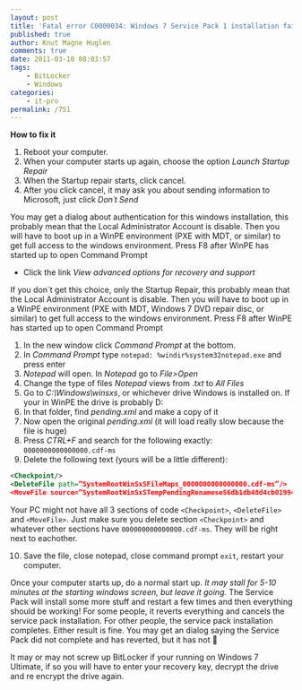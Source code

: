 ```yaml
---
layout: post
title: 'Fatal error C0000034: Windows 7 Service Pack 1 installation fail'
published: true
author: Knut Magne Huglen
comments: true
date: 2011-03-10 08:03:57
tags:
    - BitLocker
    - Windows
categories:
    - it-pro
permalink: /751
---
```

**How to fix it**

1. Reboot your computer.
2. When your computer starts up again, choose the option *Launch Startup Repair*
3. When the Startup repair starts, click cancel.
4. After you click cancel, it may ask you about sending information to Microsoft, just click *Don´t Send*

You may get a dialog about authentication for this windows installation, this probably mean that the Local Administrator Account is disable. Then you will have to boot up in a WinPE environment (PXE with MDT, or similar) to get full access to the windows environment. Press F8 after WinPE has started up to open Command Prompt

* Click the link *View advanced options for recovery and support*

If you don´t get this choice, only the Startup Repair, this probably mean that the Local Administrator Account is disable. Then you will have to boot up in a WinPE environment (PXE with MDT, Windows 7 DVD repair disc, or similar) to get full access to the windows environment. Press F8 after WinPE has started up to open Command Prompt

1. In the new window click *Command Prompt* at the bottom.
2. In *Command Prompt* type `notepad: %windir%system32notepad.exe` and press enter
3. *Notepad* will open. In *Notepad* go to *File>Open*
4. Change the type of files *Notepad* views from *.txt* to *All Files*
5. Go to *C:\Windows\winsxs*, or whichever drive Windows is installed on. If your in WinPE the drive is probably D:
6. In that folder, find *pending.xml* and make a copy of it
7. Now open the original *pending.xml* (it will load really slow because the file is huge)
8. Press *CTRL+F* and search for the following exactly: `0000000000000000.cdf-ms`
9. Delete the following text (yours will be a little different):

```xml
<Checkpoint/>
<DeleteFile path=”SystemRootWinSxSFileMaps_0000000000000000.cdf-ms”/>
<MoveFile source=”SystemRootWinSxSTempPendingRenamese56db1db48d4cb0199440000b01de419._0000000000000000.cdf-ms” destination=”SystemRootWinSxSFileMaps_0000000000000000.cdf-ms”/>
```

Your PC might not have all 3 sections of code `<Checkpoint>`, `<DeleteFile>` and `<MoveFile>`. Just make sure you delete section `<Checkpoint>` and whatever other sections have `000000000000000.cdf-ms`. They will be right next to eachother.

10. Save the file, close notepad, close command prompt `exit`, restart your computer.

Once your computer starts up, do a normal start up. *It may stall for 5-10 minutes at the starting windows screen, but leave it going.* The Service Pack will install some more stuff and restart a few times and then everything should be working! For some people, it reverts everything and cancels the service pack installation. For other people, the service pack installation completes. Either result is fine. You may get an dialog saying the Service Pack did not complete and has reverted, but it has not 🙂

It may or may not screw up BitLocker if your running on Windows 7 Ultimate, if so you will have to enter your recovery key, decrypt the drive and re encrypt the drive again.